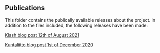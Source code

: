 ## Publications

This folder contains the publically available releases about the project.
In addition to the files included, the following releases have been made:

[Klash blog post 12th of August 2021](https://klash.fi/opiskelijoiden-tueksi-kehitetty-annie-chatbot-on-saanut-hyvaa-palautetta-vantaan-variassa/)

[Kuntaliitto blog post 1st of December 2020](https://www.kuntaliitto.fi/ajankohtaista/2020/kuntaliiton-klash-kilpailun-ratkaisu-annie-advisor-tukee-nuoria-opintopolullaan)
